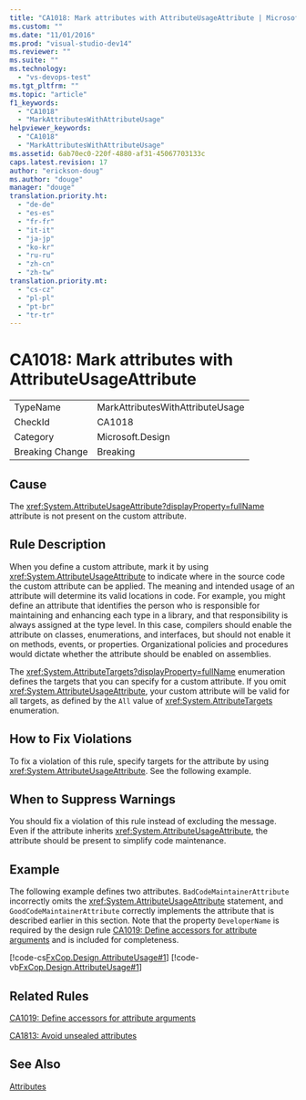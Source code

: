 ```yaml
---
title: "CA1018: Mark attributes with AttributeUsageAttribute | Microsoft Docs"
ms.custom: ""
ms.date: "11/01/2016"
ms.prod: "visual-studio-dev14"
ms.reviewer: ""
ms.suite: ""
ms.technology: 
  - "vs-devops-test"
ms.tgt_pltfrm: ""
ms.topic: "article"
f1_keywords: 
  - "CA1018"
  - "MarkAttributesWithAttributeUsage"
helpviewer_keywords: 
  - "CA1018"
  - "MarkAttributesWithAttributeUsage"
ms.assetid: 6ab70ec0-220f-4880-af31-45067703133c
caps.latest.revision: 17
author: "erickson-doug"
ms.author: "douge"
manager: "douge"
translation.priority.ht: 
  - "de-de"
  - "es-es"
  - "fr-fr"
  - "it-it"
  - "ja-jp"
  - "ko-kr"
  - "ru-ru"
  - "zh-cn"
  - "zh-tw"
translation.priority.mt: 
  - "cs-cz"
  - "pl-pl"
  - "pt-br"
  - "tr-tr"
---
```

# CA1018: Mark attributes with AttributeUsageAttribute
|||  
|-|-|  
|TypeName|MarkAttributesWithAttributeUsage|  
|CheckId|CA1018|  
|Category|Microsoft.Design|  
|Breaking Change|Breaking|  
  
## Cause  
 The <xref:System.AttributeUsageAttribute?displayProperty=fullName> attribute is not present on the custom attribute.  
  
## Rule Description  
 When you define a custom attribute, mark it by using <xref:System.AttributeUsageAttribute> to indicate where in the source code the custom attribute can be applied. The meaning and intended usage of an attribute will determine its valid locations in code. For example, you might define an attribute that identifies the person who is responsible for maintaining and enhancing each type in a library, and that responsibility is always assigned at the type level. In this case, compilers should enable the attribute on classes, enumerations, and interfaces, but should not enable it on methods, events, or properties. Organizational policies and procedures would dictate whether the attribute should be enabled on assemblies.  
  
 The <xref:System.AttributeTargets?displayProperty=fullName> enumeration defines the targets that you can specify for a custom attribute. If you omit <xref:System.AttributeUsageAttribute>, your custom attribute will be valid for all targets, as defined by the `All` value of <xref:System.AttributeTargets> enumeration.  
  
## How to Fix Violations  
 To fix a violation of this rule, specify targets for the attribute by using <xref:System.AttributeUsageAttribute>. See the following example.  
  
## When to Suppress Warnings  
 You should fix a violation of this rule instead of excluding the message. Even if the attribute inherits <xref:System.AttributeUsageAttribute>, the attribute should be present to simplify code maintenance.  
  
## Example  
 The following example defines two attributes. `BadCodeMaintainerAttribute` incorrectly omits the <xref:System.AttributeUsageAttribute> statement, and `GoodCodeMaintainerAttribute` correctly implements the attribute that is described earlier in this section. Note that the property `DeveloperName` is required by the design rule [CA1019: Define accessors for attribute arguments](../code-quality/ca1019-define-accessors-for-attribute-arguments.md) and is included for completeness.  
  
 [!code-cs[FxCop.Design.AttributeUsage#1](../code-quality/codesnippet/CSharp/ca1018-mark-attributes-with-attributeusageattribute_1.cs)]
 [!code-vb[FxCop.Design.AttributeUsage#1](../code-quality/codesnippet/VisualBasic/ca1018-mark-attributes-with-attributeusageattribute_1.vb)]  
  
## Related Rules  
 [CA1019: Define accessors for attribute arguments](../code-quality/ca1019-define-accessors-for-attribute-arguments.md)  
  
 [CA1813: Avoid unsealed attributes](../code-quality/ca1813-avoid-unsealed-attributes.md)  
  
## See Also  
 [Attributes](../Topic/Attributes1.md)